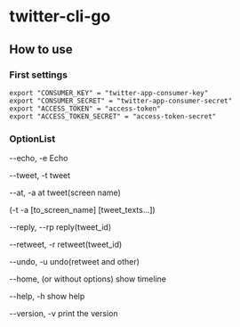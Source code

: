 # twitter-cli-go
## How to use
### First settings
    export "CONSUMER_KEY" = "twitter-app-consumer-key"
    export "CONSUMER_SECRET" = "twitter-app-consumer-secret"
    export "ACCESS_TOKEN" = "access-token"
    export "ACCESS_TOKEN_SECRET" = "access-token-secret"
    
### OptionList
   --echo, -e     Echo
   
   --tweet, -t    tweet
   
   --at, -a       at tweet(screen name)
   
   (-t -a [to_screen_name] [tweet_texts...])
                    
   --reply, --rp  reply(tweet_id)
   
   --retweet, -r  retweet(tweet_id)
   
   --undo, -u     undo(retweet and other)
   
   --home, (or without options)         show timeline
   
   --help, -h     show help
   
   --version, -v  print the version
